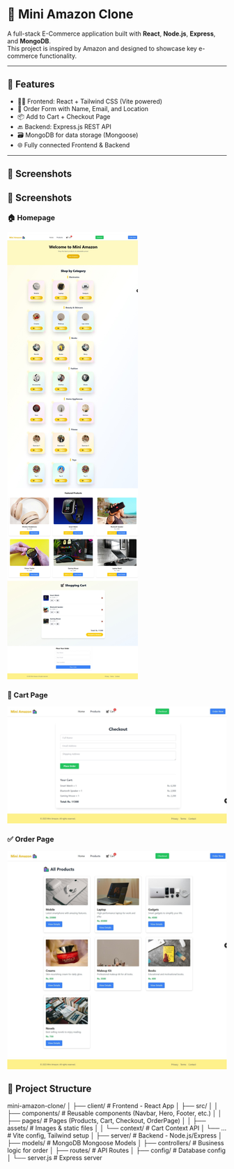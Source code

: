# 🛒 Mini Amazon Clone

A full-stack E-Commerce application built with **React**, **Node.js**, **Express**, and **MongoDB**.  
This project is inspired by Amazon and designed to showcase key e-commerce functionality.

---

## 🚀 Features

- 🧑‍💻 Frontend: React + Tailwind CSS (Vite powered)
- 🔐 Order Form with Name, Email, and Location
- 📦 Add to Cart + Checkout Page
- 🔙 Backend: Express.js REST API
- 🗃️ MongoDB for data storage (Mongoose)
- 🌐 Fully connected Frontend & Backend

---

## 📸 Screenshots

 ## 📸 Screenshots

### 🏠 Homepage
![Homepage](https://raw.githubusercontent.com/SHEHROZ-BIBI5/mini-amazon-clone/master/amazon-img1.jpeg)

### 🛒 Cart Page
![Cart](https://raw.githubusercontent.com/SHEHROZ-BIBI5/mini-amazon-clone/master/amazon-img2.jpeg)

### ✅ Order Page
![Order](https://raw.githubusercontent.com/SHEHROZ-BIBI5/mini-amazon-clone/master/amazon-img3.jpeg)


## 📂 Project Structure
mini-amazon-clone/
│
├── client/ # Frontend - React App
│ ├── src/
│ │ ├── components/ # Reusable components (Navbar, Hero, Footer, etc.)
│ │ ├── pages/ # Pages (Products, Cart, Checkout, OrderPage)
│ │ ├── assets/ # Images & static files
│ │ └── context/ # Cart Context API
│ └── ... # Vite config, Tailwind setup
│
├── server/ # Backend - Node.js/Express
│ ├── models/ # MongoDB Mongoose Models
│ ├── controllers/ # Business logic for order
│ ├── routes/ # API Routes
│ ├── config/ # Database config
│ └── server.js # Express server



